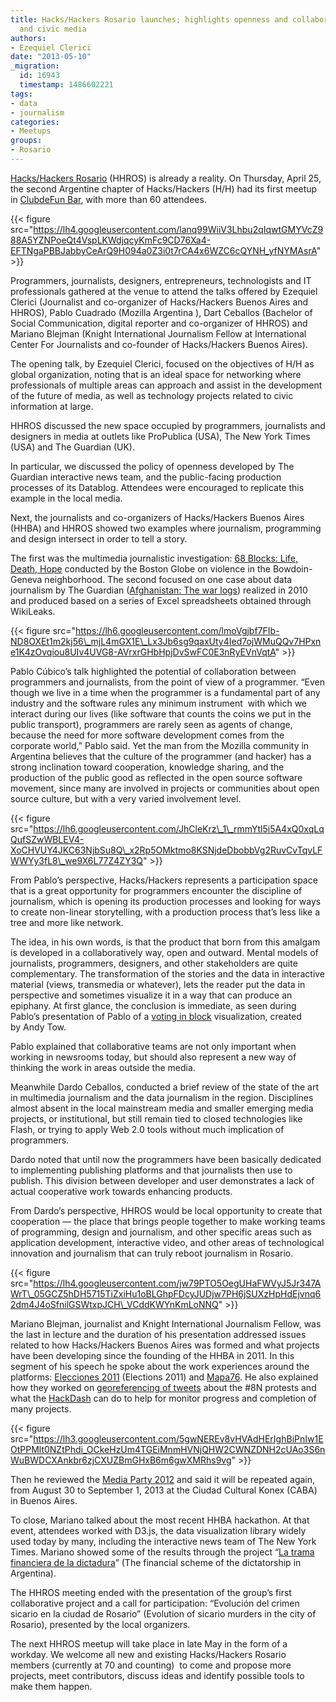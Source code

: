 ```yaml
---
title: Hacks/Hackers Rosario launches; highlights openness and collaboration in news
  and civic media
authors:
- Ezequiel Clerici
date: "2013-05-10"
_migration:
  id: 16943
  timestamp: 1486602221
tags:
- data
- journalism
categories:
- Meetups
groups:
- Rosario
---
```


[Hacks/Hackers Rosario][1] (HHROS) is already a reality. On Thursday, April 25, the second Argentine chapter of Hacks/Hackers (H/H) had its first meetup in [ClubdeFun Bar][2], with more than 60 attendees.

{{< figure src="https://lh4.googleusercontent.com/lanq99WiiV3Lhbu2qIqwtGMYVcZ988A5YZNPoeQt4VspLKWdjqcyKmFc9CD76Xa4-EFTNgaPBBJabbyCeArQ9H094a0Z3i0t7rCA4x6WZC6cQYNH_yfNYMAsrA" >}}

Programmers, journalists, designers, entrepreneurs, technologists and IT professionals gathered at the venue to attend the talks offered by Ezequiel Clerici (Journalist and co-organizer of Hacks/Hackers Buenos Aires and HHROS), Pablo Cuadrado (Mozilla Argentina ), Dart Ceballos (Bachelor of Social Communication, digital reporter and co-organizer of HHROS) and Mariano Blejman (Knight International Journalism Fellow at International Center For Journalists and co-founder of Hacks/Hackers Buenos Aires).

The opening talk, by Ezequiel Clerici, focused on the objectives of H/H as global organization, noting that is an ideal space for networking where professionals of multiple areas can approach and assist in the development of the future of media, as well as technology projects related to civic information at large.

HHROS discussed the new space occupied by programmers, journalists and designers in media at outlets like ProPublica (USA), The New York Times (USA) and The Guardian (UK).

In particular, we discussed the policy of openness developed by The Guardian interactive news team, and the public-facing production processes of its Datablog. Attendees were encouraged to replicate this example in the local media.

Next, the journalists and co-organizers of Hacks/Hackers Buenos Aires (HHBA) and HHROS showed two examples where journalism, programming and design intersect in order to tell a story.

The first was the multimedia journalistic investigation: [68 Blocks: Life, Death, Hope][3] conducted by the Boston Globe on violence in the Bowdoin-Geneva neighborhood. The second focused on one case about data journalism by The Guardian ([Afghanistan: The war logs][4]) realized in 2010 and produced based on a series of Excel spreadsheets obtained through WikiLeaks.

{{< figure src="https://lh6.googleusercontent.com/lmoVgjbf7FIb-ND8OXEt1m2kj56\_mjL4mGX1E\_Lx3Jb6sg9qaxUty4Ied7ojWMuQQv7HPxne1K4zOvqiou8UIv4UVG8-AVrxrGHbHpjDvSwFC0E3nRyEVnVqtA" >}}

Pablo Cúbico&#8217;s talk highlighted the potential of collaboration between programmers and journalists, from the point of view of a programmer. &#8220;Even though we live in a time when the programmer is a fundamental part of any industry and the software rules any minimum instrument  with which we interact during our lives (like software that counts the coins we put in the public transport), programmers are rarely seen as agents of change, because the need for more software development comes from the corporate world,&#8221; Pablo said. Yet the man from the Mozilla community in Argentina believes that the culture of the programmer (and hacker) has a strong inclination toward cooperation, knowledge sharing, and the production of the public good as reflected in the open source software movement, since many are involved in projects or communities about open source culture, but with a very varied involvement level.

{{< figure src="https://lh6.googleusercontent.com/JhCleKrz\_1\_rmmYtl5i5A4xQ0xqLqQufSZwWBLEV4-XoCHVUY4JKC63NjbSu8Q\_x2Rp5OMktmo8KSNjdeDbobbVg2RuvCvTqvLFWWYy3fL8\_we9X6L77Z4ZY3Q" >}}

From Pablo&#8217;s perspective, Hacks/Hackers represents a participation space that is a great opportunity for programmers encounter the discipline of journalism, which is opening its production processes and looking for ways to create non-linear storytelling, with a production process that&#8217;s less like a tree and more like network.

The idea, in his own words, is that the product that born from this amalgam is developed in a collaboratively way, open and outward. Mental models of journalists, programmers, designers, and other stakeholders are quite complementary. The transformation of the stories and the data in interactive material (views, transmedia or whatever), lets the reader put the data in perspective and sometimes visualize it in a way that can produce an epiphany. At first glance, the conclusion is immediate, as seen during Pablo&#8217;s presentation of Pablo of a [voting in block][5] visualization, created by Andy Tow.

Pablo explained that collaborative teams are not only important when working in newsrooms today, but should also represent a new way of thinking the work in areas outside the media.

Meanwhile Dardo Ceballos, conducted a brief review of the state of the art in multimedia journalism and the data journalism in the region. Disciplines almost absent in the local mainstream media and smaller emerging media projects, or institutional, but still remain tied to closed technologies like Flash, or trying to apply Web 2.0 tools without much implication of programmers.

Dardo noted that until now the programmers have been basically dedicated to implementing publishing platforms and that journalists then use to publish. This division between developer and user demonstrates a lack of actual cooperative work towards enhancing products.

From Dardo&#8217;s perspective, HHROS would be local opportunity to create that cooperation — the place that brings people together to make working teams of programming, design and journalism, and other specific areas such as application development, interactive video, and other areas of technological innovation and journalism that can truly reboot journalism in Rosario.

{{< figure src="https://lh4.googleusercontent.com/jw79PTO5OegUHaFWVyJ5Jr347AWrT\_05GCZ5hDH5715TiZxiHu1oBLGhpFDcyJUDjw7PH6jSUXzHpHdEjvnq62dm4J4oSfnilGSWtxpJCH\_VCddKWYnKmLoNNQ" >}}

Mariano Blejman, journalist and Knight International Journalism Fellow, was the last in lecture and the duration of his presentation addressed issues related to how Hacks/Hackers Buenos Aires was formed and what projects have been developing since the founding of the HHBA in 2011. In this segment of his speech he spoke about the work experiences around the platforms: [Elecciones 2011][6] (Elections 2011) and [Mapa76][7]. He also explained how they worked on [georeferencing of tweets][8] about the #8N protests and what the [HackDash][9] can do to help for monitor progress and completion of many projects.

{{< figure src="https://lh3.googleusercontent.com/5gwNEREv8vHVAdHErIghBiPnIw1EOtPPMlt0NZtPhdi_OCkeHzUm4TGEiMnmHVNjQHW2CWNZDNH2cUAo3S6nWuBWDCXAnkbr6zjCXUZBmGHxB6m6gwXMRhs9vg" >}}

Then he reviewed the [Media Party 2012][10] and said it will be repeated again, from August 30 to September 1, 2013 at the Ciudad Cultural Konex (CABA) in Buenos Aires.

To close, Mariano talked about the most recent HHBA hackathon. At that event, attendees worked with D3.js, the data visualization library widely used today by many, including the interactive news team of The New York Times. Mariano showed some of the results through the project &#8220;[La trama financiera de la dictadura][11]&#8221; (The financial scheme of the dictatorship in Argentina).

The HHROS meeting ended with the presentation of the group&#8217;s first collaborative project and a call for participation: &#8220;Evolución del crimen sicario en la ciudad de Rosario&#8221; (Evolution of sicario murders in the city of Rosario), presented by the local organizers.

The next HHROS meetup will take place in late May in the form of a workday. We welcome all new and existing Hacks/Hackers Rosario members (currently at 70 and counting)  to come and propose more projects, meet contributors, discuss ideas and identify possible tools to make them happen.

 [1]: http://rosario.meetup.hackshackers.com/
 [2]: https://www.facebook.com/ClubdeFun?fref=ts
 [3]: http://www.bostonglobe.com/metro/specials/68blocks
 [4]: http://www.guardian.co.uk/world/the-war-logs
 [5]: http://andytow.com/scripts/disciplina/
 [6]: http://elecciones.hhba.info/
 [7]: http://mapa76.info/
 [8]: http://www.meetup.com/HacksHackersBA/events/90338602/
 [9]: http://brainstorming-2013.hackdash.org/
 [10]: http://mediaparty.hhba.info/
 [11]: http://cnv.hhba.info/chart.html
